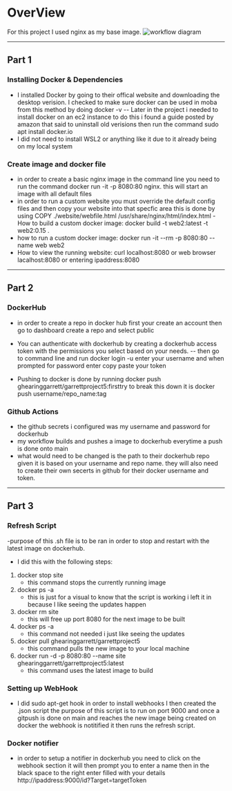 # OverView

For this project I used nginx as my base image.
![workflow diagram](https://user-images.githubusercontent.com/70773439/205379818-e96b697f-152c-4718-8bda-c2cd2849158f.PNG)

---
## Part 1
### Installing Docker & Dependencies
- I installed Docker by going to their offical website and downloading the desktop verision. I checked to make sure docker can be used in moba from this method by doing docker -v
-- Later in the project i needed to install docker on an ec2 instance to do this i found a guide posted by amazon that said to uninstall old verisions then run the command sudo apt install docker.io 
- I did not need to install WSL2 or anything like it due to it already being on my local system 

### Create image and docker file
- in order to create a basic nginx image in the command line you need to run the command docker run -it -p 8080:80 nginx. this will start an image with all default files 
- in order to run a custom website you must override the default config files and then copy your website into that specfic area this is done by using COPY  ./website/webfile.html /usr/share/nginx/html/index.html
-How to build a custom docker image: docker build -t web2:latest -t web2:0.15 .
- how to run a custom docker image: docker run -it --rm -p 8080:80 --name web web2
- How to view the running website: curl localhost:8080 or web browser lacalhost:8080 or entering ipaddress:8080
---
## Part 2

### DockerHub
- in order to create a repo in docker hub first your create an account then go to dashboard create a repo and select public 

- You can authenticate with dockerhub by creating a dockerhub access token with the permissions you select based on your needs. 
-- then go to command line and run docker login -u enter your username and when prompted for password enter copy paste your token 
- Pushing to docker is done by running docker push ghearinggarrett/garrettproject5:firsttry
to break this down it is docker push username/repo_name:tag

### Github Actions
- the github secrets i configured was my username and password for dockerhub
- my workflow builds and pushes a image to dockerhub everytime a push is done onto main
- what would need to be changed is the path to their dockerhub repo given it is based on your username and repo name. they will also need to create their own secerts in github for their docker username and token.
---
## Part 3
### Refresh Script
-purpose of this .sh file is to be ran in order to stop and restart with the latest image on dockerhub.

- I did this with the following steps:
1. docker stop site 
    - this command stops the currently running image
3. docker ps -a 
    - this is just for a visual to know that the script is working i left it in because I like seeing the updates happen 
4. docker rm site 
    - this will free up port 8080 for the next image to be built 
5. docker ps -a 
    - this command not needed i just like seeing the updates 
6. docker pull ghearinggarrett/garrettproject5 
    - this command pulls the new image to your local machine 
7. docker run -d -p 8080:80 --name site ghearinggarrett/garrettproject5:latest
    - this command uses the latest image to build 
### Setting up WebHook
- I did sudo apt-get hook in order to install webhooks I then created the .json script the purpose of this script is to run on port 9000 and once a gitpush is done on main and reaches the new image being created on docker the webhook is notitified it then runs the refresh script. 

### Docker notifier 
- in order to setup a notifier in dockerhub you need to click on the webhook section
it will then prompt you to enter a name then in the black space to the right enter filled with your details http://ipaddress:9000/id?Target=targetToken
